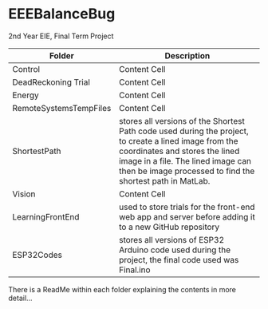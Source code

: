 # EEEBalanceBug
2nd Year EIE, Final Term Project

| Folder  | Description |
| ------------- | ------------- |
| Control  | Content Cell  |
| DeadReckoning Trial  | Content Cell  |
| Energy  | Content Cell  |
| RemoteSystemsTempFiles  | Content Cell  |
| ShortestPath  | stores all versions of the Shortest Path code used during the project, to create a lined image from the coordinates and stores the lined image in a file. The lined image can then be image processed to find the shortest path in MatLab.   |
| Vision  | Content Cell  |
| LearningFrontEnd | used to store trials for the front-end web app and server before adding it to a new GitHub repository  |
| ESP32Codes  | stores all versions of ESP32 Arduino code used during the project, the final code used was Final.ino |

There is a ReadMe within each folder explaining the contents in more detail...
